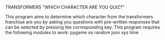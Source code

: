 TRANSFORMERS "WHICH CHARACTER ARE YOU QUIZ?"

This program aims to determine which character from the transformers franchise are you by asking you questions with pre-written responses that can be selected by pressing the corresponding key. 
This program requires the following modules to work:
pygame
os
random
json
sys
time
